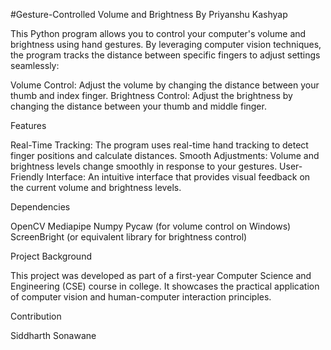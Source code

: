 #Gesture-Controlled Volume and Brightness By Priyanshu Kashyap

This Python program allows you to control your computer's volume and brightness using hand gestures. By leveraging computer vision techniques, the program tracks the distance between specific fingers to adjust settings seamlessly:

Volume Control: Adjust the volume by changing the distance between your thumb and index finger.
Brightness Control: Adjust the brightness by changing the distance between your thumb and middle finger.

Features

Real-Time Tracking: The program uses real-time hand tracking to detect finger positions and calculate distances.
Smooth Adjustments: Volume and brightness levels change smoothly in response to your gestures.
User-Friendly Interface: An intuitive interface that provides visual feedback on the current volume and brightness levels.

Dependencies

OpenCV
Mediapipe
Numpy
Pycaw (for volume control on Windows)
ScreenBright (or equivalent library for brightness control)

Project Background

This project was developed as part of a first-year Computer Science and Engineering (CSE) course in college. It showcases the practical application of computer vision and human-computer interaction principles.

Contribution

Siddharth Sonawane
